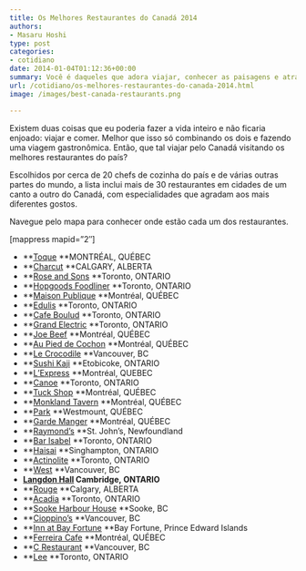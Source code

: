 ```yaml
---
title: Os Melhores Restaurantes do Canadá 2014
authors:
- Masaru Hoshi
type: post
categories:
- cotidiano
date: 2014-01-04T01:12:36+00:00
summary: Você é daqueles que adora viajar, conhecer as paisagens e atrações de um local e ainda por cima aproveitar para comer um ótima comida? Confira a lista dos melhores restaurantes do Canadá para o ano de 2014.
url: /cotidiano/os-melhores-restaurantes-do-canada-2014.html
image: /images/best-canada-restaurants.png

---
```

Existem duas coisas que eu poderia fazer a vida inteiro e não ficaria enjoado: viajar e comer. Melhor que isso só combinando os dois e fazendo uma viagem gastronômica. Então, que tal viajar pelo Canadá visitando os melhores restaurantes do país?

Escolhidos por cerca de 20 chefs de cozinha do país e de várias outras partes do mundo, a lista inclui mais de 30 restaurantes em cidades de um canto a outro do Canadá, com especialidades que agradam aos mais diferentes gostos.

Navegue pelo mapa para conhecer onde estão cada um dos restaurantes.

[mappress mapid=&#8221;2&#8243;]

  * **<a href="http://restaurant-toque.com/" target="_blank">Toque</a> **MONTRÉAL, QUÉBEC
  * **<a href="http://www.charcut.com/" target="_blank">Charcut</a> **CALGARY, ALBERTA
  * **<a href="http://roseandsons.ca/" target="_blank">Rose and Sons</a> **Toronto, ONTARIO
  * **<a href="http://hopgoodsfoodliner.com/" target="_blank">Hopgoods Foodliner</a> **Toronto, ONTARIO
  * **<a href="http://www.maisonpublique.com/" target="_blank">Maison Publique</a> **Montréal, QUÉBEC
  * **<a href="http://edulisrestaurant.com/" target="_blank">Edulis</a> **Toronto, ONTARIO
  * **<a href="http://www.cafeboulud.com/toronto/" target="_blank">Cafe Boulud</a> **Toronto, ONTARIO
  * **<a href="http://www.grandelectricbar.com/" target="_blank">Grand Electric</a> **Toronto, ONTARIO
  * **<a href="http://www.joebeef.ca/" target="_hplink">Joe Beef</a> **Montréal, QUÉBEC
  * **[Au Pied de Cochon][1] **Montréal, QUÉBEC
  * **<a href="http://lecrocodilerestaurant.com/" target="_blank">Le Crocodile</a> **Vancouver, BC
  * **<a href="http://www.sushikaji.com/top.html" target="_blank">Sushi Kaji</a> **Etobicoke, ONTARIO
  * **<a href="http://restaurantlexpress.ca/" target="_blank">L&#8217;Express</a> **Montréal, QUEBEC
  * **<a href="http://www.oliverbonacini.com/canoe.aspx" target="_blank">Canoe</a> **Toronto, ONTARIO
  * **<a href="http://tuckshop.ca/" target="_blank">Tuck Shop</a> **Montréal, QUÉBEC
  * **<a href="http://www.monklandtavern.com/" target="_blank">Monkland Tavern</a> **Montréal, QUÉBEC
  * **<a href="https://www.facebook.com/ParkResto" target="_blank">Park</a> **Westmount, QUÉBEC
  * **<a href="http://crownsalts.com/gardemanger/" target="_blank">Garde Manger</a> **Montréal, QUÉBEC
  * **<a href="http://www.raymondsrestaurant.com/" target="_blank">Raymond&#8217;s</a> **St. John&#8217;s, Newfoundland
  * **<a href="http://barisabel.com/" target="_blank">Bar Isabel</a> **Toronto, ONTARIO
  * **<a href="http://haisairestaurantbakery.com/" target="_blank">Haisai</a> **Singhampton, ONTARIO
  * **<a href="http://actinoliterestaurant.com/" target="_blank">Actinolite</a> **Toronto, ONTARIO
  * **<a href="http://www.westrestaurant.com/" target="_blank">West</a> **Vancouver, BC
  * **<a href="http://www.langdonhall.ca/Home" target="_blank">Langdon Hall</a> **Cambridge, ONTARIO****
  * **<a href="http://www.rougecalgary.com/" target="_blank">Rouge</a> **Calgary, ALBERTA
  * **<a href="http://acadiarestaurant.com/" target="_blank">Acadia</a> **Toronto, ONTARIO
  * **<a href="http://www.sookeharbourhouse.com/" target="_blank">Sooke Harbour House</a> **Sooke, BC
  * **<a href="http://cioppinos.wordpress.com/" target="_blank">Cioppino&#8217;s</a> **Vancouver, BC
  * **<a href="http://www.innatbayfortune.com/" target="_blank">Inn at Bay Fortune</a> **Bay Fortune, Prince Edward Islands
  * **<a href="http://www.ferreiracafe.com/team" target="_blank">Ferreira Cafe</a> **Montréal, QUÉBEC
  * **<a href="http://www.crestaurant.com/" target="_blank">C Restaurant</a> **Vancouver, BC
  * **<a href="http://www.susur.com/lee/" target="_blank">Lee</a> **Toronto, ONTARIO

 [1]: http://www.restaurantaupieddecochon.ca/